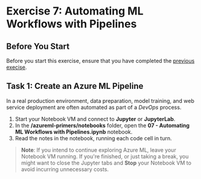 # Exercise 7: Automating ML Workflows with Pipelines

## Before You Start

Before you start this exercise, ensure that you have completed the [previous execise](ex6.md).

## Task 1: Create an Azure ML Pipeline

In a real production environment, data preparation, model training, and web service deployment are often automated as part of a *DevOps* process.

1. Start your Notebook VM and connect to **Jupyter** or **JupyterLab**.
2. In the **/azureml-primers/notebooks** folder, open the **07 - Automating ML Workflows with Pipelines.ipynb** notebook.
3. Read the notes in the notebook, running each code cell in turn.

> **Note**: If you intend to continue exploring Azure ML, leave your Notebook VM running. If you're finished, or just taking a break, you might want to close the Jupyter tabs and **Stop** your Notebook VM to avoid incurring unnecessary costs.
